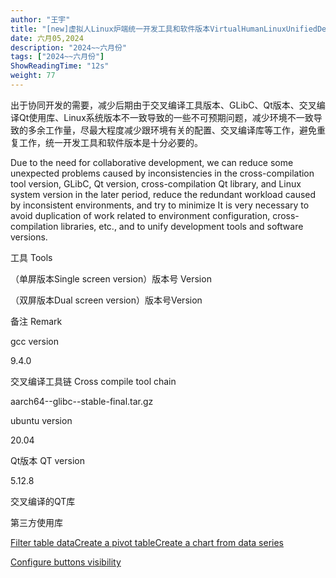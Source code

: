 ```yaml
---
author: "王宇"
title: "[new]虚拟人Linux炉端统一开发工具和软件版本VirtualHumanLinuxUnifiedDevelopmentToolsandSoftwareVersions"
date: 六月05,2024
description: "2024~~六月份"
tags: ["2024~~六月份"]
ShowReadingTime: "12s"
weight: 77
---
```

出于协同开发的需要，减少后期由于交叉编译工具版本、GLibC、Qt版本、交叉编译Qt使用库、Linux系统版本不一致导致的一些不可预期问题，减少环境不一致导致的多余工作量，尽最大程度减少跟环境有关的配置、交叉编译库等工作，避免重复工作，统一开发工具和软件版本是十分必要的。

Due to the need for collaborative development, we can reduce some unexpected problems caused by inconsistencies in the cross-compilation tool version, GLibC, Qt version, cross-compilation Qt library, and Linux system version in the later period, reduce the redundant workload caused by inconsistent environments, and try to minimize It is very necessary to avoid duplication of work related to environment configuration, cross-compilation libraries, etc., and to unify development tools and software versions.

  

工具 Tools

（单屏版本Single screen version）版本号 Version

（双屏版本Dual screen version）版本号Version

备注 Remark

gcc version

9.4.0

  

  

交叉编译工具链 Cross compile tool chain

aarch64--glibc--stable-final.tar.gz

  

  

ubuntu version

20.04

  

  

Qt版本 QT version

5.12.8

  

  

交叉编译的QT库

  

  

  

第三方使用库

  

  

  

[Filter table data](#)[Create a pivot table](#)[Create a chart from data series](#)

[Configure buttons visibility](/users/tfac-settings.action)